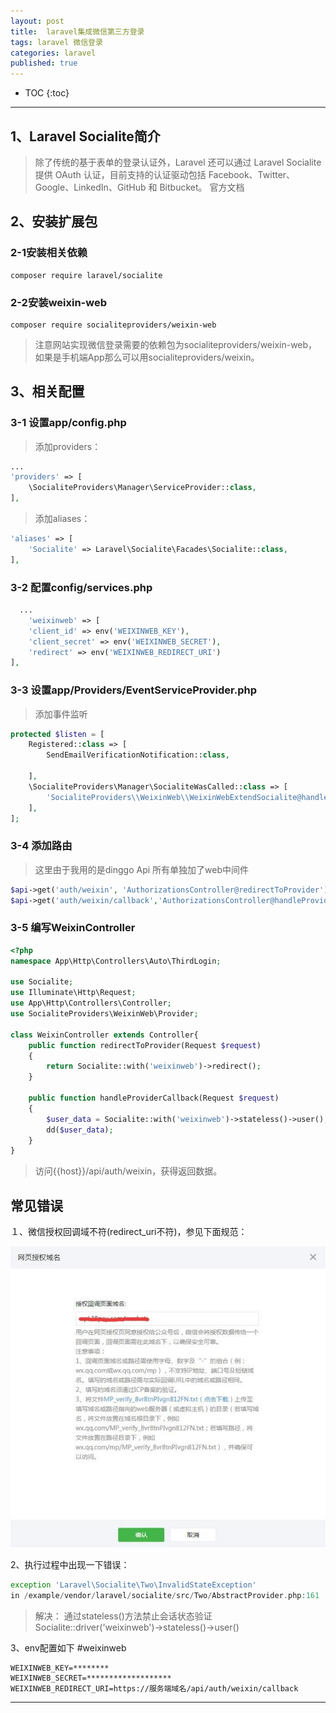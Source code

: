 ```yaml
---
layout: post
title:  laravel集成微信第三方登录
tags: laravel 微信登录
categories: laravel
published: true
---
```


* TOC 
{:toc}

---

## 1、Laravel Socialite简介
>除了传统的基于表单的登录认证外，Laravel 还可以通过 Laravel Socialite 提供 OAuth 认证，目前支持的认证驱动包括 Facebook、Twitter、Google、LinkedIn、GitHub 和 Bitbucket。
官方文档

## 2、安装扩展包

### 2-1安装相关依赖
```
composer require laravel/socialite
```

### 2-2安装weixin-web
```
composer require socialiteproviders/weixin-web
```

>注意网站实现微信登录需要的依赖包为socialiteproviders/weixin-web，如果是手机端App那么可以用socialiteproviders/weixin。

## 3、相关配置

### 3-1 设置app/config.php
>添加providers：

```php
...
'providers' => [
    \SocialiteProviders\Manager\ServiceProvider::class,
],
```
>添加aliases：

```php
'aliases' => [ 
    'Socialite' => Laravel\Socialite\Facades\Socialite::class, 
],
```
### 3-2 配置config/services.php
```php
  ...
    'weixinweb' => [
    'client_id' => env('WEIXINWEB_KEY'),
    'client_secret' => env('WEIXINWEB_SECRET'),
    'redirect' => env('WEIXINWEB_REDIRECT_URI')
],
```
### 3-3 设置app/Providers/EventServiceProvider.php
>添加事件监听

```php
protected $listen = [
    Registered::class => [
        SendEmailVerificationNotification::class,

    ],
    \SocialiteProviders\Manager\SocialiteWasCalled::class => [
        'SocialiteProviders\\WeixinWeb\\WeixinWebExtendSocialite@handle',
    ],
];
```

### 3-4 添加路由
> 这里由于我用的是dinggo Api 所有单独加了web中间件 

```php
$api->get('auth/weixin', 'AuthorizationsController@redirectToProvider')->middleware('web');
$api->get('auth/weixin/callback','AuthorizationsController@handleProviderCallback')->middleware('web');
```
### 3-5 编写WeixinController

```php
<?php
namespace App\Http\Controllers\Auto\ThirdLogin;

use Socialite;
use Illuminate\Http\Request;
use App\Http\Controllers\Controller;
use SocialiteProviders\WeixinWeb\Provider;

class WeixinController extends Controller{
    public function redirectToProvider(Request $request)
    {   
        return Socialite::with('weixinweb')->redirect();
    }

    public function handleProviderCallback(Request $request)
    {
        $user_data = Socialite::with('weixinweb')->stateless()->user();
        dd($user_data);
    }
}
```

>访问{{host}}/api/auth/weixin，获得返回数据。


 
 
## 常见错误

１、微信授权回调域不符(redirect_uri不符)，参见下面规范：

![wechat](/static/img/laravel-wechat.png)​

2、执行过程中出现一下错误：

```php
exception 'Laravel\Socialite\Two\InvalidStateException' 
in /example/vendor/laravel/socialite/src/Two/AbstractProvider.php:161
```

> 解决：
通过stateless()方法禁止会话状态验证
Socialite::driver('weixinweb')->stateless()->user()

3、env配置如下
#weixinweb
```dotenv
WEIXINWEB_KEY=********
WEIXINWEB_SECRET=*******************
WEIXINWEB_REDIRECT_URI=https://服务端域名/api/auth/weixin/callback
```

---